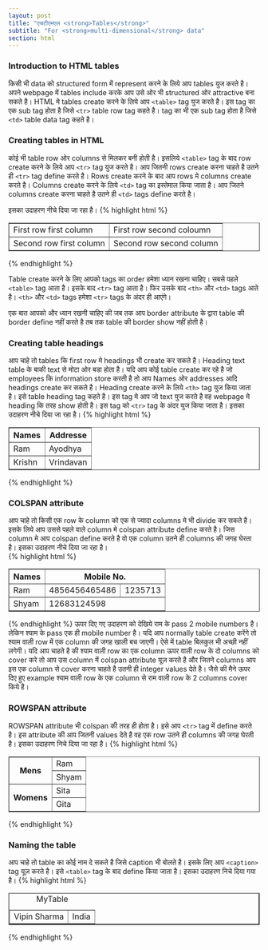 ```yaml
---
layout: post
title: "एचटीएमएल <strong>Tables</strong>"
subtitle: "For <strong>multi-dimensional</strong> data"
section: html
---
```



### Introduction to HTML tables 

किसी भी data को structured form में represent करने के लिये आप tables युज करते है। अपने webpage में tables include करके आप उसे ओर भी structured ओर attractive बना सकते है। HTML मे tables create करने के लिये आप `<table>` tag युज करते है। इस tag का एक sub tag होता है जिसे `<tr>` table row tag कहते है। <tr> tag का भी एक sub tag होता है जिसे `<td>` table data tag कहते है।

### Creating tables in HTML 

कोई भी table row ओर columns से मिलकर बनी होती है। इसलिये `<table>` tag के बाद row create करने के लिये आप `<tr>` tag युज करते है। आप जितनी rows create करना चाहते है उतने ही `<tr>` tag define करते है। Rows create करने के बाद आप rows मे columns create करते है। Columns create करने के लिये `<td>` tag का इस्तेमाल किया जाता है। आप जितने columns create करना चाहते है उतने ही `<td>` tags define करते है।

इसका उदाहरण नीचे दिया जा रहा है।
{% highlight html %}
<html>
<head>
<title> Table web page</title>
</head>
<body>
<table border="1"> 
<tr> 
<td>First row first column</td>
<td> First row second coloumn</td>
</tr>  
<tr>   
<td>Second row first column</td>
<td>Second row second column</td>
</tr> 
</table>
</body>
</html>
{% endhighlight %}

Table create करने के लिए आपको tags का order हमेशा ध्यान रखना चाहिए। सबसे पहले `<table>` tag आता है। इसके बाद `<tr>` tag आता है।  फिर उसके बाद `<th>`  और `<td>` tags आते है। `<th>` और `<td>` tags हमेशा `<tr>` tags के अंदर ही आएंगे।

एक बात आपको और ध्यान रखनी चाहिए की जब तक आप border attribute के द्वारा table की border define नहीं करते है तब तक table की border show नहीं होती है।




### Creating table headings

आप चाहे तो tables कि first row मे headings भी create कर सकते है। Heading text table के बाकी text से मोटा ओर बडा होता है। यदि आप कोई table create कर रहे है जो employees कि information store करती है तो आप Names ओर addresses आदि headings create कर सकते है। Heading create करने के लिये `<th>` tag युज किया जाता है। इसे table heading tag कहते है। इस tag मे आप जो text युज करते है वह webpage मे heading कि तरह show होती है। इस tag को `<tr>` tag के अंदर युज किया जाता है। इसका उदाहरण नीचे दिया जा रहा है। 
{% highlight html %}
<html>
<head>
<title>Table Heading Page</title>
</head>
<body>
<table border="1">
<tr>
<th> Names</th>
<th>Addresse</th> 
</tr> 
<tr> 
<td>Ram</td>
<td>Ayodhya</td>
</tr>
<tr>
<td>Krishn</td>
<td>Vrindavan</td>
</tr>
</table>
</body>
</html> 
{% endhighlight %}

### COLSPAN attribute  

आप चाहे तो किसी एक row के column को एक से ज्यादा columns मे भी divide कर सकते है। इसके लिये आप उससे पहले वाले column मे colspan attribute define करते है। जिस column मे आप colspan define करते है वो एक column उतने ही columns की जगह घेरता है। इसका उदाहरण नीचे दिया जा रहा है।      
{% highlight html %}
<html>
<head>
<title>Colspan WebPage </title>
</head>
<body>
<table border="1">
<tr>
<th>Names</th>
<th colspan ="2">Mobile No.</th>   
</tr> 
<tr>
<td>Ram</td> 
<td>4856456465486</td>
<td>1235713</td>
</tr>
<tr>
<td>Shyam</td> 
<td colspan ="2">12683124598</td>
</tr>
</table>
</body>
</html>  

{% endhighlight %}
ऊपर दिए गए उदाहरण को देखिये राम के pass 2 mobile numbers है। लेकिन श्याम के pass एक ही mobile number है। यदि आप normally table create करेंगे तो श्याम वाली row में एक column की जगह खाली बच जाएगी। ऐसे में table बिलकुल भी अच्छी नहीं लगेगी।  यदि आप चाहते है की श्याम वाली row का एक column ऊपर वाली row के दो columns को cover करे तो आप उस column में colspan attribute यूज़ करते है और जितने columns आप इस एक column से cover करना चाहते है उतनी ही integer values देते है। जैसे की मैने ऊपर दिए हुए example श्याम वाली row के एक column से राम वाली row के 2 columns cover किये है।


### ROWSPAN attribute 

ROWSPAN attribute भी colspan की तरह ही होता है। इसे आप `<tr>` tag में define करते है। इस attribute की आप जितनी values देते है वह एक row उतने ही columns की जगह घेरती है। इसका उदाहरण निचे दिया जा रहा है। 
{% highlight html %}
<html>
<head>
<title> Rowspan Webpage </title>
</head>
<body>
<table border="1">
<tr>
<th rowspan="2">Mens</th>
<td>Ram</td>
</tr>
<tr>
<td>Shyam</td>
</tr>
<tr>
<th rowspan="2">Womens</th>
<td>Sita</td>
</tr>
<tr>
<td>Gita</td>
</tr>
</table>
</html>
{% endhighlight %}


### Naming the table 

आप चाहे तो table का कोई नाम दे सकते है जिसे caption भी बोलते है। इसके लिए आप `<caption>` tag यूज़ करते है। इसे `<table>` tag के बाद define किया जाता है। इसका उदाहरण निचे दिया गया है। 
{% highlight html %}
<html>
<head>
<title>Naming the tables</title>
</head>
<body>
<table border="2">
<caption> MyTable</caption>
<tr>
<td> Vipin Sharma</td>
<td>India</td>
</tr>
</table>
</body>
</html>
{% endhighlight %}